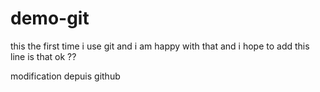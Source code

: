 # demo-git
this the first time i use git and  i am happy with that and i hope to add this line is that ok ??


modification depuis github 
